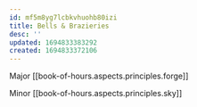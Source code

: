```yaml
---
id: mf5m8yg7lcbkvhuohb80izi
title: Bells & Brazieries
desc: ''
updated: 1694833383292
created: 1694833372106
---
```


Major [[book-of-hours.aspects.principles.forge]]

Minor [[book-of-hours.aspects.principles.sky]]
